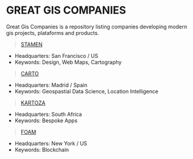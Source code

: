 # GREAT GIS COMPANIES 

Great Gis Companies is a repository listing companies developing modern gis projects, plataforms and products.

> [STAMEN](https://stamen.com/)
- Headquarters: San Francisco / US
- Keywords: Design, Web Maps, Cartography

> [CARTO](https://carto.com/)
- Headquarters: Madrid / Spain
- Keywords: Geospastial Data Science, Location Intelligence

> [KARTOZA](https://kartoza.com/)
- Headquarters: South Africa
- Keywords: Bespoke Apps

> [FOAM](https://foam.space/)
- Headquarters: New York / US
- Keywords: Blockchain